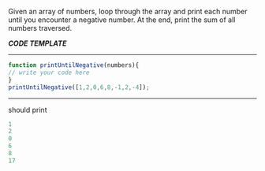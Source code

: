 Given an array of numbers, loop through the array and print each number until you encounter a negative number.
At the end, print the sum of all numbers traversed.

***CODE TEMPLATE***
********************
```js
function printUntilNegative(numbers){
// write your code here
}
printUntilNegative([1,2,0,6,8,-1,2,-4]);
```
************************
should print
```js
1
2
0
6
8
17
```
